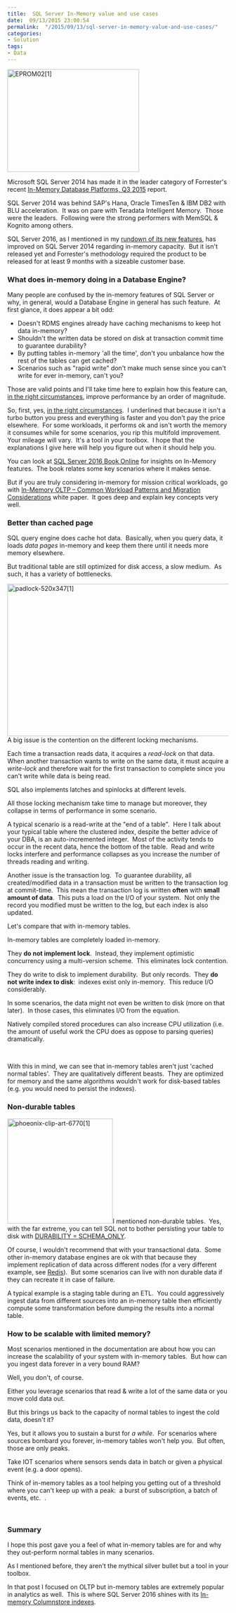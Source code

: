 ```yaml
---
title:  SQL Server In-Memory value and use cases
date:  09/13/2015 23:00:54
permalink:  "/2015/09/13/sql-server-in-memory-value-and-use-cases/"
categories:
- Solution
tags:
- Data
---
```

<a href="https://vincentlauzon.files.wordpress.com/2015/08/eprom021.png"><img class="size-medium wp-image-1201 alignright" src="https://vincentlauzon.files.wordpress.com/2015/08/eprom021.png?w=300" alt="EPROM02[1]" width="300" height="234" /></a>

Microsoft SQL Server 2014 has made it in the leader category of Forrester's recent <a href="https://www.forrester.com/The+Forrester+Wave+InMemory+Database+Platforms+Q3+2015/fulltext/-/E-res120222" target="_blank">In-Memory Database Platforms, Q3 2015</a> report.

SQL Server 2014 was behind SAP's Hana, Oracle TimesTen &amp; IBM DB2 with BLU acceleration.  It was on pare with Teradata Intelligent Memory.  Those were the leaders.  Following were the strong performers with MemSQL &amp; Kognito among others.

SQL Server 2016, as I mentioned in my <a href="http://vincentlauzon.com/2015/07/22/sql-server-2016/">rundown of its new features</a>, has improved on SQL Server 2014 regarding in-memory capacity.  But it isn't released yet and Forrester's methodology required the product to be released for at least 9 months with a sizeable customer base.
<h3>What does in-memory doing in a Database Engine?</h3>
Many people are confused by the in-memory features of SQL Server or why, in general, would a Database Engine in general has such feature.  At first glance, it does appear a bit odd:
<ul>
	<li>Doesn't RDMS engines already have caching mechanisms to keep hot data in-memory?</li>
	<li>Shouldn't the written data be stored on disk at transaction commit time to guarantee durability?</li>
	<li>By putting tables in-memory 'all the time', don't you unbalance how the rest of the tables can get cached?</li>
	<li>Scenarios such as "rapid write" don't make much sense since you can't write for ever in-memory, can't you?</li>
</ul>
Those are valid points and I'll take time here to explain how this feature can, <span style="text-decoration:underline;">in the right circumstances</span>, improve performance by an order of magnitude.

So, first, yes, <span style="text-decoration:underline;">in the right circumstances</span>.  I underlined that because it isn't a turbo button you press and everything is faster and you don't pay the price elsewhere.  For some workloads, it performs ok and isn't worth the memory it consumes while for some scenarios, you rip this multifold improvement.  Your mileage will vary.  It's a tool in your toolbox.  I hope that the explanations I give here will help you figure out when it should help you.

You can look at <a href="https://msdn.microsoft.com/en-us/library/dn133186.aspx" target="_blank">SQL Server 2016 Book Online</a> for insights on In-Memory features.  The book relates some key scenarios where it makes sense.

But if you are truly considering in-memory for mission critical workloads, go with <a href="https://msdn.microsoft.com/library/dn673538.aspx" target="_blank">In-Memory OLTP – Common Workload Patterns and Migration Considerations</a> white paper.  It goes deep and explain key concepts very well.
<h3>Better than cached page</h3>
SQL query engine does cache hot data.  Basically, when you query data, it loads <em>data pages</em> in-memory and keep them there until it needs more memory elsewhere.

But traditional table are still optimized for disk access, a slow medium.  As such, it has a variety of bottlenecks.

<a href="https://vincentlauzon.files.wordpress.com/2015/08/padlock-520x3471.jpg"><img class="size-full wp-image-1206 alignleft" src="https://vincentlauzon.files.wordpress.com/2015/08/padlock-520x3471.jpg" alt="padlock-520x347[1]" width="520" height="347" /></a>A big issue is the contention on the different locking mechanisms.

Each time a transaction reads data, it acquires a <em>read-lock</em> on that data.  When another transaction wants to write on the same data, it must acquire a <em>write-lock</em> and therefore wait for the first transaction to complete since you can't write while data is being read.

SQL also implements latches and spinlocks at different levels.

All those locking mechanism take time to manage but moreover, they collapse in terms of performance in some scenario.

A typical scenario is a read-write at the "end of a table".  Here I talk about your typical table where the clustered index, despite the better advice of your DBA, is an auto-incremented integer.  Most of the activity tends to occur in the recent data, hence the bottom of the table.  Read and write locks interfere and performance collapses as you increase the number of threads reading and writing.

Another issue is the transaction log.  To guarantee durability, all created/modified data in a transaction must be written to the transaction log at commit-time.  This mean the transaction log is written <strong>often</strong> with <strong>small amount of data</strong>.  This puts a load on the I/O of your system.  Not only the record you modified must be written to the log, but each index is also updated.

Let's compare that with in-memory tables.

In-memory tables are completely loaded in-memory.

They <strong>do not implement lock</strong>.  Instead, they implement optimistic concurrency using a multi-version scheme.  This eliminates lock contention.

They do write to disk to implement durability.  But only records.  They <strong>do not write index to disk</strong>:  indexes exist only in-memory.  This reduce I/O considerably.

In some scenarios, the data might not even be written to disk (more on that later).  In those cases, this eliminates I/O from the equation.

Natively compiled stored procedures can also increase CPU utilization (i.e. the amount of useful work the CPU does as oppose to parsing queries) dramatically.

&nbsp;

With this in mind, we can see that in-memory tables aren't just 'cached normal tables'.  They are qualitatively different beasts.  They are optimized for memory and the same algorithms wouldn't work for disk-based tables (e.g. you would need to persist the indexes).
<h3>Non-durable tables</h3>
<a href="https://vincentlauzon.files.wordpress.com/2015/08/phoeonix-clip-art-67701.jpg"><img class=" wp-image-1208 alignright" src="https://vincentlauzon.files.wordpress.com/2015/08/phoeonix-clip-art-67701.jpg" alt="phoeonix-clip-art-6770[1]" width="240" height="239" /></a>I mentioned non-durable tables.  Yes, with the far extreme, you can tell SQL not to bother persisting your table to disk with <a href="https://msdn.microsoft.com/en-us/library/dn553122.aspx" target="_blank">DURABILITY = SCHEMA_ONLY</a>.

Of course, I wouldn't recommend that with your transactional data.  Some other in-memory database engines are ok with that because they implement replication of data across different nodes (for a very different example, see <a href="http://redis.io/" target="_blank">Redis</a>).  But some scenarios can live with non durable data if they can recreate it in case of failure.

A typical example is a staging table during an ETL.  You could aggressively ingest data from different sources into an in-memory table then efficiently compute some transformation before dumping the results into a normal table.
<h3>How to be scalable with limited memory?</h3>
Most scenarios mentioned in the documentation are about how you can increase the scalability of your system with in-memory tables.  But how can you ingest data forever in a very bound RAM?

Well, you don't, of course.

Either you leverage scenarios that read &amp; write a lot of the same data or you move cold data out.

But this brings us back to the capacity of normal tables to ingest the cold data, doesn't it?

Yes, but it allows you to sustain a burst for <em>a while</em>.  For scenarios where sources bombard you forever, in-memory tables won't help you.  But often, those are only peaks.

Take IOT scenarios where sensors sends data in batch or given a physical event (e.g. a door opens).

Think of in-memory tables as a tool helping you getting out of a threshold where you can't keep up with a peak:  a burst of subscription, a batch of events, etc.  .

&nbsp;
<h3>Summary</h3>
I hope this post gave you a feel of what in-memory tables are for and why they out-perform normal tables in many scenarios.

As I mentioned before, they aren't the mythical silver bullet but a tool in your toolbox.

In that post I focused on OLTP but in-memory tables are extremely popular in analytics as well.  This is where SQL Server 2016 shines with its <a href="http://vincentlauzon.com/2015/07/22/sql-server-2016/">In-memory Columnstore indexes</a>.
